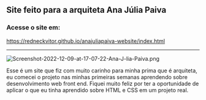 ## Site feito para a arquiteta Ana Júlia Paiva
### Acesse o site em:
https://redneckvitor.github.io/anajuliapaiva-website/index.html
<hr>

![Screenshot-2022-12-09-at-17-07-22-Ana-J-lia-Paiva.png](https://i.postimg.cc/FRLnp49p/Screenshot-2022-12-09-at-17-07-22-Ana-J-lia-Paiva.png)

Esse é um site que fiz com muito carinho para minha prima que é arquiteta, eu comecei o projeto nas minhas 
primeiras semanas aprendendo sobre desenvolvimento web front end. Fiquei muito feliz por ter a oportunidade
de aplicar o que eu tinha aprendido sobre HTML e CSS em um projeto real.
